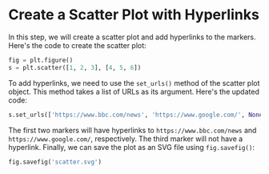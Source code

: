# Create a Scatter Plot with Hyperlinks

In this step, we will create a scatter plot and add hyperlinks to the markers. Here's the code to create the scatter plot:

```python
fig = plt.figure()
s = plt.scatter([1, 2, 3], [4, 5, 6])
```

To add hyperlinks, we need to use the `set_urls()` method of the scatter plot object. This method takes a list of URLs as its argument. Here's the updated code:

```python
s.set_urls(['https://www.bbc.com/news', 'https://www.google.com/', None])
```

The first two markers will have hyperlinks to `https://www.bbc.com/news` and `https://www.google.com/`, respectively. The third marker will not have a hyperlink. Finally, we can save the plot as an SVG file using `fig.savefig()`:

```python
fig.savefig('scatter.svg')
```
